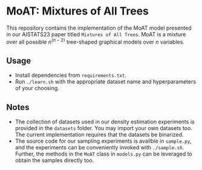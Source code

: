 # MoAT: Mixtures of All Trees
This repository contains the implementation of the MoAT model presented in our AISTATS23 paper titled `Mixtures of All Trees`. MoAT is a mixture over all possible $n^{(n-2)}$ tree-shaped graphical models over $n$ variables.

## Usage
- Install dependencies from `requirements.txt`.
- Run `./learn.sh` with the appropriate dataset name and hyperparameters of your choosing.

## Notes
- The collection of datasets used in our density estimation experiments is provided in the `datasets` folder. You may import your own datasets too. The current implementation requires that the datasets be binarized.
- The source code for our sampling experiments is availble in `sample.py`, and the experiments can be conveniently invoked with `./sample.sh`. Further, the methods in the `MoAT` class in `models.py` can be leveraged to obtain the samples directly too.